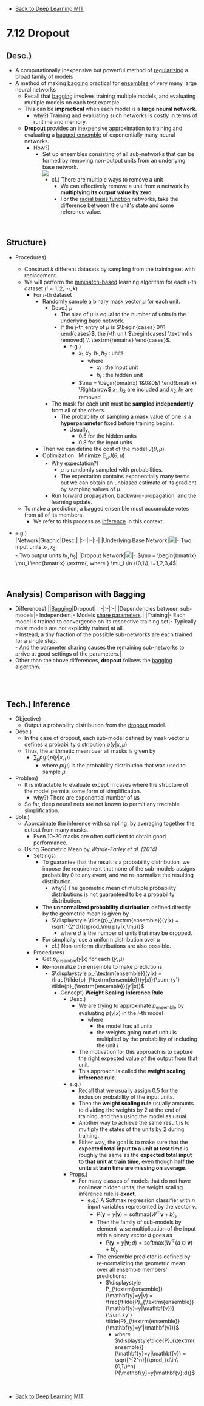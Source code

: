 * [Back to Deep Learning MIT](../../main.md)

# 7.12 Dropout

## Desc.)
- A computationally inexpensive but powerful method of [regularizing](../01/note.md#concept-regularization-in-deep-learning) a broad family of models
- A method of making [bagging](../11/note.md#concept-bagging-bootstrap-aggregating) practical for [ensembles](../11/note.md#concept-model-averaging-strategy-ensemble-model) of very many large neural networks
  - Recall that [bagging](../11/note.md#concept-bagging-bootstrap-aggregating) involves training multiple models, and evaluating multiple models on each test example.
  - This can be **impractical** when each model is a **large neural network**.
    - why?) Training and evaluating such networks is costly in terms of runtime and memory.
  - **Dropout** provides an inexpensive approximation to training and evaluating a [bagged ensemble](../11/note.md#concept-bagging-bootstrap-aggregating) of exponentially many neural networks.
    - How?)
      - Set up ensembles consisting of all sub-networks that can be formed by removing non-output units from an underlying base network.   
        ![](images/001.png)
        - cf.) There are multiple ways to remove a unit
          - We can effectively remove a unit from a network by **multiplying its output value by zero**.
          - For the [radial basis function](../../ch05/07/note.md#eg-gaussian-kernel-radial-basis-function-rbf) networks, take the difference between the unit's state and some reference value.

<br>

## Structure)
- Procedures)
  - Construct $`k`$ different datasets by sampling from the training set with replacement.
  - We will perform the [minibatch-based](../../ch05/09/note.md#59-stochastic-gradient-descent) learning algorithm for each $`i`$-th dataset  $`(i=1,2,\cdots,k)`$
    - For $`i`$-th dataset
      - Randomly sample a binary mask vector $`\mu`$ for each unit.
        - Desc.) $`\mu`$
          - The size of $`\mu`$ is equal to the number of units in the underlying base network.
          - If the $`j`$-th entry of $`\mu`$ is $`\begin{cases} 0\\1 \end{cases}`$, the $`j`$-th unit $`\begin{cases} \textrm{is removed} \\ \textrm{remains} \end{cases}`$.
            - e.g.)
              - $`x_1, x_2, h_1, h_2`$ : units
                - where
                  - $`x_i`$ : the input unit
                  - $`h_i`$ : the hidden unit
              - $`\mu = \begin{bmatrix} 1&0&0&1 \end{bmatrix} \Rightarrow`$ $`x_1, h_2`$ are included and $`x_2, h_1`$ are removed.
        - The mask for each unit must be **sampled independently** from all of the others.
          - The probability of sampling a mask value of one is a **hyperparameter** fixed before training begins.
            - Usually, 
              - $`0.5`$ for the hidden units 
              - $`0.8`$ for the input units.
      - Then we can define the cost of the model $`J(\theta, \mu)`$.
      - Optimization : Minimize $`\mathbb{E}_\mu J(\theta, \mu)`$
        - Why expectation?)
          - $`\mu`$ is randomly sampled with probabilities.
          - The expectation contains exponentially many terms but we can obtain an unbiased estimate of its gradient by sampling values of $`\mu`$.
        - Run forward propagation, backward-propagation, and the learning update.
  - To make a prediction, a bagged ensemble must accumulate votes from all of its members.
    - We refer to this process as [inference](#tech-inference) in this context.

- e.g.)    
  |Network|Graphic|Desc.|
  |:-:|:-|:-|
  |Underlying Base Network|<img src="images/002.png">|- Two input units $`x_1, x_2`$ <br> - Two output units $`h_1, h_2`$|
  |Dropout Network|<img src="images/003.png">|- $`\mu = \begin{bmatrix} \mu_i \end{bmatrix} \textrm{, where } \mu_i \in \{0,1\}, i=1,2,3,4`$|

<br>

## Analysis) Comparison with Bagging
- Differences)
  ||[Bagging](../11/note.md#concept-bagging-bootstrap-aggregating)|Dropout|
  |:-|:-|:-|
  |Dependencies between sub-models|- Independent|- Models [share parameters](../09/note.md#tech-2-parameter-sharing).|
  |Training|- Each model is trained to convergence on its respective training set|- Typically most models are not explicitly trained at all. <br>- Instead, a tiny fraction of the possible sub-networks are each trained for a single step. <br>- And the parameter sharing causes the remaining sub-networks to arrive at good settings of the parameters.|
- Other than the above differences, **dropout** follows the [bagging]((../11/note.md#concept-bagging-bootstrap-aggregating)) algorithm.

<br><br>

## Tech.) Inference
- Objective)
  - Output a probability distribution from the [dropout](#desc) model.
- Desc.)
  - In the case of dropout, each sub-model defined by mask vector $`\mu`$ defines a probability distribution $`p(y|x,\mu)`$
  - Thus, the arithmetic mean over all masks is given by
    - $`\displaystyle\sum_\mu p(\mu)p(y|x,\mu)`$
      - where $`p(\mu)`$ is the probability distribution that was used to sample $`\mu`$
- Problem)
  - It is intractable to evaluate except in cases where the structure of the model permits some form of simplification.
    - why?) There are exponential number of $`\mu`$s
  - So far, deep neural nets are not known to permit any tractable simplification.
- Sols.)
  - Approximate the inference with sampling, by averaging together the output from many masks. 
    - Even 10-20 masks are often sufficient to obtain good performance.
  - Using Geometric Mean by *Warde-Farley et al. (2014)*
    - Settings)
      - To guarantee that the result is a probability distribution, we impose the requirement that none of the sub-models assigns probability $`0`$ to any event, and we re-normalize the resulting distribution.
        - why?) The geometric mean of multiple probability distributions is not guaranteed to be a probability distribution.
      - The **unnormalized probability distribution** defined directly by the geometric mean is given by
        - $`\displaystyle \tilde{p}_{\textrm{ensemble}}(y|x) = \sqrt[^{2^d}]{\prod_\mu p(y|x,\mu)}`$
          - where $`d`$ is the number of units that may be dropped.
      - For simplicity, use a uniform distribution over $`\mu`$
        - cf.) Non-uniform distributions are also possible.
    - Procedures)
      - Get $`\tilde{p}_{\textrm{ensemble}}(y|x)`$ for each $`(y, \mu)`$
      - Re-normalize the ensemble to make predictions.
        - $`\displaystyle p_{\textrm{ensemble}}(y|x) = \frac{\tilde{p}_{\textrm{ensemble}}(y|x)}{\sum_{y'} \tilde{p}_{\textrm{ensemble}}(y'|x)}`$
          - Concept) **Weight Scaling Inference Rule**
            - Desc.)
              - We are trying to approximate $`p_{\textrm{ensemble}}`$ by evaluating $`p(y|x)`$ in the $`i`$-th model
                - where
                  - the model has all units
                  - the weights going out of unit $`i`$ is multiplied by the probability of including the unit $`i`$
              - The motivation for this approach is to capture the right expected value of the output from that unit.
              - This approach is called the **weight scaling inference rule**.
            - e.g.)
              - [Recall](#structure) that we usually assign $`0.5`$ for the inclusion probability of the input units.
              - Then the **weight scaling rule** usually amounts to dividing the weights by 2 at the end of training, and then using the model as usual.
              - Another way to achieve the same result is to multiply the states of the units by 2 during training. 
              - Either way, the goal is to make sure that the **expected total input to a unit at test time** is roughly the same as the **expected total input to that unit at train time**, even though **half the units at train time are missing on average**.
            - Props.)
              - For many classes of models that do not have nonlinear hidden units, the weight scaling inference rule is **exact**.
                - e.g.) A Softmax regression classifier with $`n`$ input variables represented by the vector $`v`$.
                  - $`P(\mathbf{y}=y|\mathbf{v}) = \textrm{softmax}\left(W^\top \mathbf{v} + b\right)_y`$
                  - Then the family of sub-models by element-wise multiplication of the input with a binary vector $`d`$ goes as
                    - $`P(\mathbf{y}=y|\mathbf{v};d) = \textrm{softmax}\left(W^\top (d\odot \mathbf{v}) + b\right)_y`$
                  - The ensemble predictor is defined by re-normalizing the geometric mean over all ensemble members’ predictions:
                    - $`\displaystyle P_{\textrm{ensemble}}(\mathbf{y}=y|v) = \frac{\tilde{P}_{\textrm{ensemble}}(\mathbf{y}=y|\mathbf{v})}{\sum_{y'} \tilde{P}_{\textrm{ensemble}}(\mathbf{y}=y'|\mathbf{v})}`$
                      - where $`\displaystyle\tilde{P}_{\textrm{ensemble}}(\mathbf{y}=y|\mathbf{v}) = \sqrt[^{2^n}]{\prod_{d\in\{0,1\}^n} P(\mathbf{y}=y|\mathbf{v};d)}`$



<br>

* [Back to Deep Learning MIT](../../main.md)